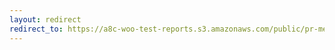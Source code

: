```yaml
---
layout: redirect
redirect_to: https://a8c-woo-test-reports.s3.amazonaws.com/public/pr-merge/45256/e2e/index.html
---
```

